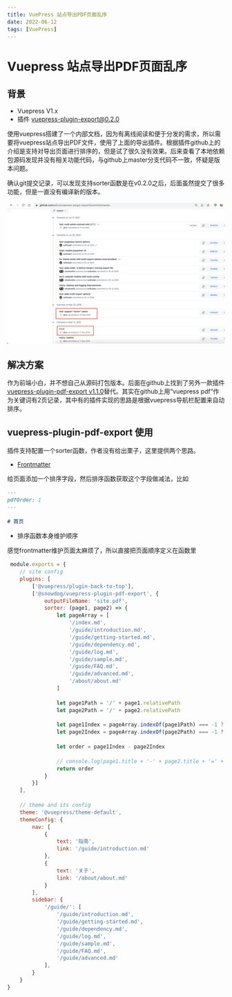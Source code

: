 ```yaml
---
title: VuePress 站点导出PDF页面乱序
date: 2022-06-12
tags: [VuePress]
---
```


# Vuepress 站点导出PDF页面乱序
## 背景

- Vuepress V1.x
- 插件 [vuepress-plugin-export@0.2.0](https://github.com/ulivz/vuepress-plugin-export/releases/tag/v0.2.0)

使用vuepress搭建了一个内部文档，因为有离线阅读和便于分发的需求，所以需要将vuepress站点导出PDF文件，使用了上面的导出插件。根据插件github上的介绍是支持对导出页面进行排序的，但是试了很久没有效果。后来查看了本地依赖包源码发现并没有相关功能代码，与github上master分支代码不一致，怀疑是版本问题。

<!-- more -->

确认git提交记录，可以发现支持sorter函数是在v0.2.0之后，后面虽然提交了很多功能，但是一直没有编译新的版本。

![git log](./vuepress-export-to-pdf/git-log.png)

## 解决方案

作为前端小白，并不想自己从源码打包版本。后面在github上找到了另外一款插件[vuepress-plugin-pdf-export v1.1.0](https://github.com/SnowdogApps/vuepress-plugin-pdf-export)替代。其实在github上用“vuepress pdf“作为关键词有2页记录，其中有的插件实现的思路是根据vuepress导航栏配置来自动排序。

## vuepress-plugin-pdf-export 使用

插件支持配置一个sorter函数，作者没有给出栗子，这里提供两个思路。

- [Frontmatter](https://vuepress.vuejs.org/guide/frontmatter.html#frontmatter)

给页面添加一个排序字段，然后排序函数获取这个字段做减法，比如
``` md
---
pdfOrder: 1
---

# 首页
```

- 排序函数本身维护顺序

感觉frontmatter维护页面太麻烦了，所以直接把页面顺序定义在函数里

``` js
 module.exports = {
    // site config
    plugins: [
        ['@vuepress/plugin-back-to-top'],
        ['@snowdog/vuepress-plugin-pdf-export', {
            outputFileName: 'site.pdf',
            sorter: (page1, page2) => {
                let pageArray = [
                    '/index.md',
                    '/guide/introduction.md',
                    '/guide/getting-started.md',
                    '/guide/dependency.md',
                    '/guide/log.md',
                    '/guide/sample.md',
                    '/guide/FAQ.md',
                    '/guide/advanced.md',
                    '/about/about.md'
                ]

                let page1Path = '/' + page1.relativePath
                let page2Path = '/' + page2.relativePath

                let page1Index = pageArray.indexOf(page1Path) === -1 ? 999 : pageArray.indexOf(page1Path)
                let page2Index = pageArray.indexOf(page2Path) === -1 ? 999 : pageArray.indexOf(page2Path)

                let order = page1Index - page2Index

                // console.log(page1.title + '-' + page2.title + '=' + page1Index + '-' + page2Index + '=' + order)
                return order
            }
        }]
    ],

    // theme and its config
    theme: '@vuepress/theme-default',
    themeConfig: {
        nav: [
            {
                text: '指南',
                link: '/guide/introduction.md'
            },
            {
                text: '关于',
                link: '/about/about.md'
            }
        ],
        sidebar: {
            '/guide/': [
                '/guide/introduction.md',
                '/guide/getting-started.md',
                '/guide/dependency.md',
                '/guide/log.md',
                '/guide/sample.md',
                '/guide/FAQ.md',
                '/guide/advanced.md'
            ],
        }
    }
}
```
